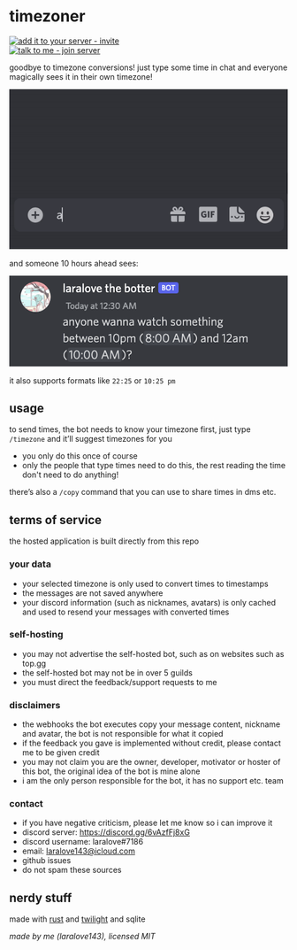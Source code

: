 # timezoner

[![add it to your server - invite](https://img.shields.io/badge/add_it_to_your_server-invite-5865F2?style=for-the-badge&logo=discord&logoColor=white)](https://discord.com/api/oauth2/authorize?client_id=909820903574106203&permissions=536880128&scope=bot%20applications.commands)  
[![talk to me - join server](https://img.shields.io/badge/talk_to_me-join-5865F2?style=for-the-badge&logo=discord&logoColor=white)](https://discord.gg/6vAzfFj8xG)

goodbye to timezone conversions! just type some time in chat and everyone magically sees it in their own timezone!

![example](example.gif)

and someone 10 hours ahead sees:

![example](example.png)

it also supports formats like `22:25` or `10:25 pm`

## usage
to send times, the bot needs to know your timezone first, just type `/timezone` and it’ll suggest timezones for you
- you only do this once of course
- only the people that type times need to do this, the rest reading the time don't need to do anything!

there’s also a `/copy` command that you can use to share times in dms etc.

## terms of service
the hosted application is built directly from this repo
### your data
- your selected timezone is only used to convert times to timestamps
- the messages are not saved anywhere
- your discord information (such as nicknames, avatars) is only cached and used to resend your messages with converted times
### self-hosting
- you may not advertise the self-hosted bot, such as on websites such as top.gg
- the self-hosted bot may not be in over 5 guilds
- you must direct the feedback/support requests to me
### disclaimers
- the webhooks the bot executes copy your message content, nickname and avatar, the bot is not responsible for what it copied
- if the feedback you gave is implemented without credit, please contact me to be given credit
- you may not claim you are the owner, developer, motivator or hoster of this bot, the original idea of the bot is mine alone
- i am the only person responsible for the bot, it has no support etc. team
### contact
- if you have negative criticism, please let me know so i can improve it
- discord server: https://discord.gg/6vAzfFj8xG
- discord username: laralove#7186
- email: laralove143@icloud.com
- github issues
- do not spam these sources

## nerdy stuff
made with [rust](https://www.rust-lang.org) and [twilight](https://github.com/twilight-rs/twilight) and sqlite

*made by me (laralove143), licensed MIT*
